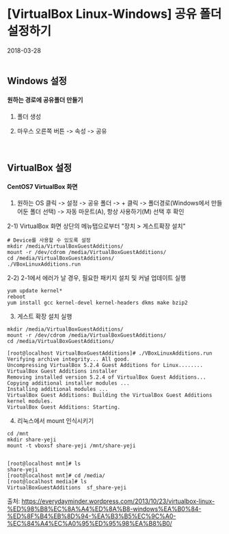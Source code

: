 # [VirtualBox Linux-Windows] 공유 폴더 설정하기
2018-03-28<br>
<br>

## Windows 설정

#### 원하는 경로에 공유폴더 만들기 <br>

 1)  폴더 생성<br>

 2) 마우스 오른쪽 버튼 -> 속성 -> 공유 <br>

<br>

## VirtualBox 설정

#### CentOS7 VirtualBox 화면<br>

 1)  원하는 OS 클릭 -> 설정 -> 공유 폴더 -> + 클릭 -> 폴더경로(Windows에서 만들어둔 폴더 선택) -> 자동 마운트(A), 항상 사용하기(M)  선택 후 확인<br>

 2-1) VirtualBox 화면 상단의 메뉴탭으로부터 "장치 > 게스트확장 설치"<br>

```
# Device를 사용할 수 있도록 설정
mkdir /media/VirtualBoxGuestAdditions/
mount -r /dev/cdrom /media/VirtualBoxGuestAdditions/
cd /media/VirtualBoxGuestAdditions/
./VBoxLinuxAdditions.run
```

2-2)  2-1에서 에러가 날 경우, 필요한 패키지 설치 및 커널 업데이트 실행<br>

```
yum update kernel*
reboot
yum install gcc kernel-devel kernel-headers dkms make bzip2
```

 3)  게스트 확장 설치 실행<br>

```
mkdir /media/VirtualBoxGuestAdditions/
mount -r /dev/cdrom /media/VirtualBoxGuestAdditions/
cd /media/VirtualBoxGuestAdditions/

[root@localhost VirtualBoxGuestAdditions]# ./VBoxLinuxAdditions.run
Verifying archive integrity... All good.
Uncompressing VirtualBox 5.2.4 Guest Additions for Linux........
VirtualBox Guest Additions installer
Removing installed version 5.2.4 of VirtualBox Guest Additions...
Copying additional installer modules ...
Installing additional modules ...
VirtualBox Guest Additions: Building the VirtualBox Guest Additions kernel modules.
VirtualBox Guest Additions: Starting.
```

 4)  리눅스에서 mount 인식시키기 <br>

```
cd /mnt
mkdir share-yeji
mount -t vboxsf share-yeji /mnt/share-yeji


[root@localhost mnt]# ls
share-yeji
[root@localhost mnt]# cd /media/
[root@localhost media]# ls
VirtualBoxGuestAdditions  sf_share-yeji
```



출처: https://everydayminder.wordpress.com/2013/10/23/virtualbox-linux-%ED%98%B8%EC%8A%A4%ED%8A%B8-windows%EA%B0%84-%ED%8F%B4%EB%8D%94-%EA%B3%B5%EC%9C%A0-%EC%84%A4%EC%A0%95%ED%95%98%EA%B8%B0/
